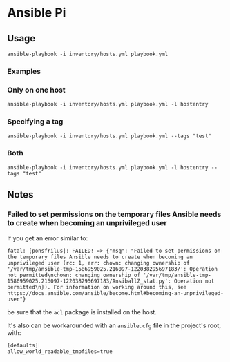 # Ansible Pi


## Usage

`ansible-playbook -i inventory/hosts.yml playbook.yml`

### Examples

### Only on one host
```
ansible-playbook -i inventory/hosts.yml playbook.yml -l hostentry
```

### Specifying a tag
```
ansible-playbook -i inventory/hosts.yml playbook.yml --tags "test"
```

### Both
```
ansible-playbook -i inventory/hosts.yml playbook.yml -l hostentry --tags "test"
```

## Notes

### Failed to set permissions on the temporary files Ansible needs to create when becoming an unprivileged user

If you get an error similar to:  
```
fatal: [ponsfrilus]: FAILED! => {"msg": "Failed to set permissions on the temporary files Ansible needs to create when becoming an unprivileged user (rc: 1, err: chown: changing ownership of '/var/tmp/ansible-tmp-1586959025.216097-122038295697183/': Operation not permitted\nchown: changing ownership of '/var/tmp/ansible-tmp-1586959025.216097-122038295697183/AnsiballZ_stat.py': Operation not permitted\n}). For information on working around this, see https://docs.ansible.com/ansible/become.html#becoming-an-unprivileged-user"}
```
be sure that the `acl` package is installed on the host.

It's also can be workarounded with an `ansible.cfg` file in the project's root, with:  
```
[defaults]
allow_world_readable_tmpfiles=true
```
